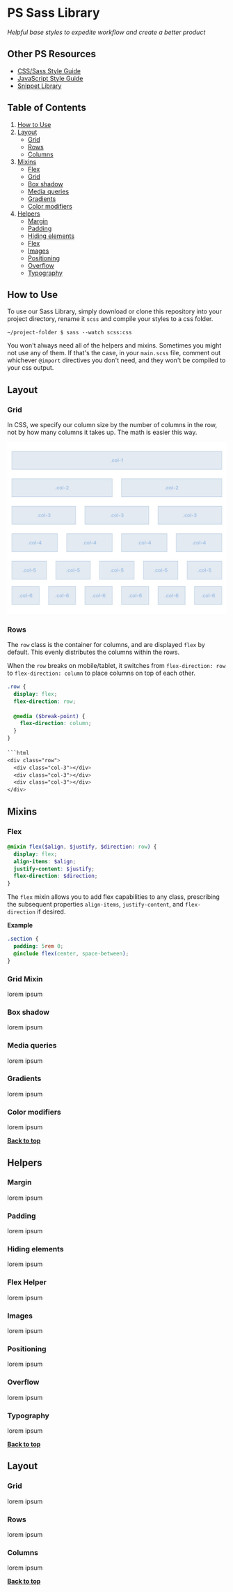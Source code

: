 # PS Sass Library

*Helpful base styles to expedite workflow and create a better product*

## Other PS Resources

- [CSS/Sass Style Guide](https://github.com/regnek/ps-css)
- [JavaScript Style Guide](https://github.com/regnek/ps-js)
- [Snippet Library](https://github.com/regnek/ps-snippet-lib)

## Table of Contents

1. [How to Use](#how-to-use)
1. [Layout](#layout)
    - [Grid](#grid)
    - [Rows](#rows)
    - [Columns](#columns)
1. [Mixins](#mixins)
    - [Flex](#flex)
    - [Grid](#grid-mixin)
    - [Box shadow](#ordering-of-property-declarations)
    - [Media queries](#media-queries)
    - [Gradients](#gradients)
    - [Color modifiers](#color-modifiers)
1. [Helpers](#helpers)
    - [Margin](#margin)
    - [Padding](#padding)
    - [Hiding elements](#hiding-elements)
    - [Flex](#flex-helper)
    - [Images](#images)
    - [Positioning](#positioning)
    - [Overflow](#overflow)
    - [Typography](#typography)


## How to Use

To use our Sass Library, simply download or clone this repository into your project directory, rename it `scss` and compile your styles to a css folder.

```shell
~/project-folder $ sass --watch scss:css
```

You won't always need all of the helpers and mixins. Sometimes you might not use any of them. If that's the case, in your `main.scss` file, comment out whichever `@import` directives you don't need, and they won't be compiled to your css output.

## Layout

### Grid

In CSS, we specify our column size by the number of columns in the row, not by how many columns it takes up. The math is easier this way.

![grid system](https://github.com/regnek/ps-sass-lib/blob/master/doc-assets/sass-lib-grid-layout.jpg)

### Rows

The `row` class is the container for columns, and are displayed `flex` by default. This evenly distributes the columns within the rows.

When the `row` breaks on mobile/tablet, it switches from `flex-direction: row` to `flex-direction: column` to place columns on top of each other.

```scss
.row {
  display: flex;
  flex-direction: row;

  @media ($break-point) {
    flex-direction: column;
  }
}

```html
<div class="row">
  <div class="col-3"></div>
  <div class="col-3"></div>
  <div class="col-3"></div>
</div>
```


## Mixins

### Flex

```scss
@mixin flex($align, $justify, $direction: row) {
  display: flex;
  align-items: $align;
  justify-content: $justify;
  flex-direction: $direction;
}
```

The `flex` mixin allows you to add flex capabilities to any class, prescribing the subsequent properties `align-items`, `justify-content`, and `flex-direction` if desired.

**Example**

```scss
.section {
  padding: 5rem 0;
  @include flex(center, space-between);
}
```

### Grid Mixin

lorem ipsum

### Box shadow

lorem ipsum

### Media queries

lorem ipsum

### Gradients

lorem ipsum

### Color modifiers

lorem ipsum

**[Back to top](#table-of-contents)**

## Helpers

### Margin

lorem ipsum

### Padding

lorem ipsum

### Hiding elements

lorem ipsum

### Flex Helper

lorem ipsum

### Images

lorem ipsum

### Positioning

lorem ipsum

### Overflow

lorem ipsum

### Typography

lorem ipsum

**[Back to top](#table-of-contents)**

## Layout

### Grid

lorem ipsum

### Rows

lorem ipsum

### Columns

lorem ipsum

**[Back to top](#table-of-contents)**